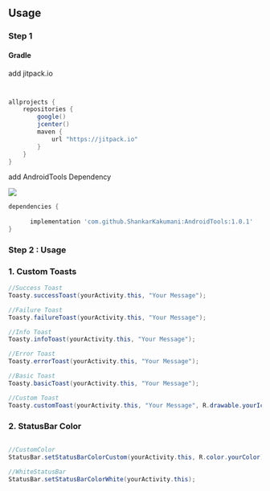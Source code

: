 
## Usage

### Step 1

#### Gradle

add jitpack.io

```groovy


allprojects {
    repositories {
        google()
        jcenter()
        maven {
            url "https://jitpack.io"
        }
    }
}
```

add AndroidTools Dependency

[![](https://jitpack.io/v/ShankarKakumani/AndroidTools.svg)](https://jitpack.io/#ShankarKakumani/AndroidTools)

```groovy
dependencies {
    
      implementation 'com.github.ShankarKakumani:AndroidTools:1.0.1'
}
```

### Step 2 : Usage
 
### 1. Custom Toasts
 
```java
//Success Toast
Toasty.successToast(yourActivity.this, "Your Message");

//Failure Toast
Toasty.failureToast(yourActivity.this, "Your Message");

//Info Toast
Toasty.infoToast(yourActivity.this, "Your Message");

//Error Toast
Toasty.errorToast(yourActivity.this, "Your Message");

//Basic Toast
Toasty.basicToast(yourActivity.this, "Your Message");

//Custom Toast
Toasty.customToast(yourActivity.this, "Your Message", R.drawable.yourIcon, R.color.yourColor);


```        
### 2. StatusBar Color

 ```java
 
 //CustomColor
 StatusBar.setStatusBarColorCustom(yourActivity.this, R.color.yourColor);

//WhiteStatusBar
StatusBar.setStatusBarColorWhite(yourActivity.this);

```   
